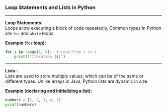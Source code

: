 ﻿### Loop Statements and Lists in Python ###

---

**Loop Statements:**  
Loops allow executing a block of code repeatedly. Common types in Python are `for` and `while` loops.

**Example (`for` loop):**  
```python
for i in range(1, 6):  # Loop from 1 to 5
    print(f"Iteration {i}")
```

---

**Lists :**  
Lists are used to store multiple values, which can be of the same or different types. Unlike arrays in Java, Python lists are dynamic in size.

**Example (declaring and initializing a list):**  
```python
numbers = [1, 2, 3, 4, 5]
print(numbers)
```